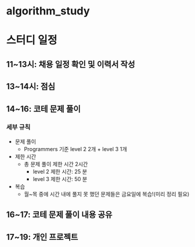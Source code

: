 # algorithm_study

# 스터디 일정
## 11~13시: 채용 일정 확인 및 이력서 작성

## 13~14시: 점심

## 14~16: 코테 문제 풀이
### 세부 규칙

- 문제 풀이
  - Programmers 기준 level 2 2개 + level 3 1개
- 제한 시간
  - 총 문제 풀이 제한 시간 2시간
    - level 2 제한 시간: 25 분
    - level 3 제한 시간: 50 분
- 복습
    - 월~목 중에 시간 내에 풀지 못 했던 문제들은 금요일에 복습!(미리 정리 필요)

## 16~17: 코테 문제 풀이 내용 공유


## 17~19: 개인 프로젝트


